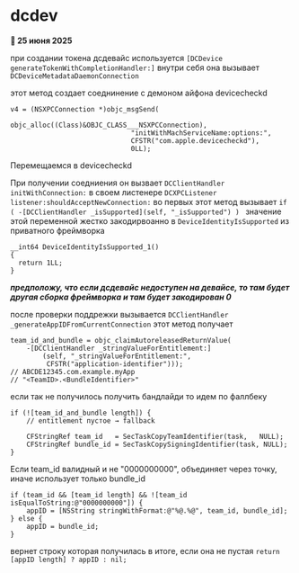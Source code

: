 # dcdev
**📅 25 июня 2025**


при создании токена дсдевайс используется ```[DCDevice generateTokenWithCompletionHandler:]```
внутри себя она вызывает ```DCDeviceMetadataDaemonConnection```

этот метод создает соеднинение с демоном айфона devicecheckd
```
v4 = (NSXPCConnection *)objc_msgSend(
                              objc_alloc((Class)&OBJC_CLASS___NSXPCConnection),
                              "initWithMachServiceName:options:",
                              CFSTR("com.apple.devicecheckd"),
                              0LL);
```


Перемещаемся в devicecheckd

При получении соедниения он вызвает ```DCClientHandler initWithConnection:``` в своем листенере ```DCXPCListener listener:shouldAcceptNewConnection:```
во первых этот метод вызывает 
```if ( -[DCClientHandler _isSupported](self, "_isSupported") ) ```
значение этой переменной жестко закодирвоанно в ```DeviceIdentityIsSupported``` из приватного фреймворка
```
__int64 DeviceIdentityIsSupported_1()
{
  return 1LL;
}
```

***предположу, что если дсдевайс недоступен на девайсе, то там будет другая сборка фреймворка и там будет закодирован 0***

после проверки поддрежки вызывается ```DCClientHandler _generateAppIDFromCurrentConnection```
этот метод получает

```
team_id_and_bundle = objc_claimAutoreleasedReturnValue(
    -[DCClientHandler _stringValueForEntitlement:]
        (self, "_stringValueForEntitlement:",
         CFSTR("application-identifier")));
// ABCDE12345.com.example.myApp
// "<TeamID>.<BundleIdentifier>"
```
если так не получилось получить бандлайди то идем по фаллбеку
```
if (![team_id_and_bundle length]) {
    // entitlement пустое → fallback

    CFStringRef team_id   = SecTaskCopyTeamIdentifier(task,   NULL);
    CFStringRef bundle_id = SecTaskCopySigningIdentifier(task, NULL);
}
```

Если team_id валидный и не "0000000000", объединяет через точку, иначе использует только bundle_id
```
if (team_id && [team_id length] && ![team_id isEqualToString:@"0000000000"]) {
    appID = [NSString stringWithFormat:@"%@.%@", team_id, bundle_id];
} else {
    appID = bundle_id;
}
```
вернет строку которая получилась в итоге, если она не пустая 
```return [appID length] ? appID : nil;```


